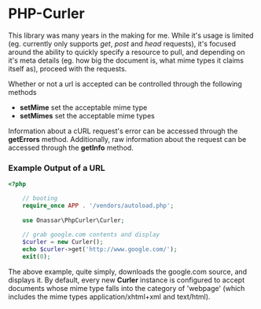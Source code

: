 PHP-Curler
===

This library was many years in the making for me. While it&#039;s usage is
limited (eg. currently only supports *get*, *post*  and *head* requests),
it&#039;s focused around the ability to quickly specify a resource to pull, and
depending on it&#039;s meta details (eg. how big the document is, what mime
types it claims itself as), proceed with the requests.

Whether or not a url is accepted can be controlled through the following methods
 - **setMime** set the acceptable mime type
 - **setMimes** set the acceptable mime types

Information about a cURL request&#039;s error can be accessed through the
**getErrors** method. Additionally, raw information about the request can be
accessed through the **getInfo** method.

### Example Output of a URL

``` php
<?php

    // booting
    require_once APP . '/vendors/autoload.php';
    
    use Onassar\PhpCurler\Curler;
    
    // grab google.com contents and display
    $curler = new Curler();
    echo $curler->get('http://www.google.com/');
    exit(0);

```

The above example, quite simply, downloads the google.com source, and displays
it. By default, every new **Curler** instance is configured to accept documents
whose mime type falls into the category of &#039;webpage&#039; (which includes
the mime types application/xhtml+xml and text/html).
